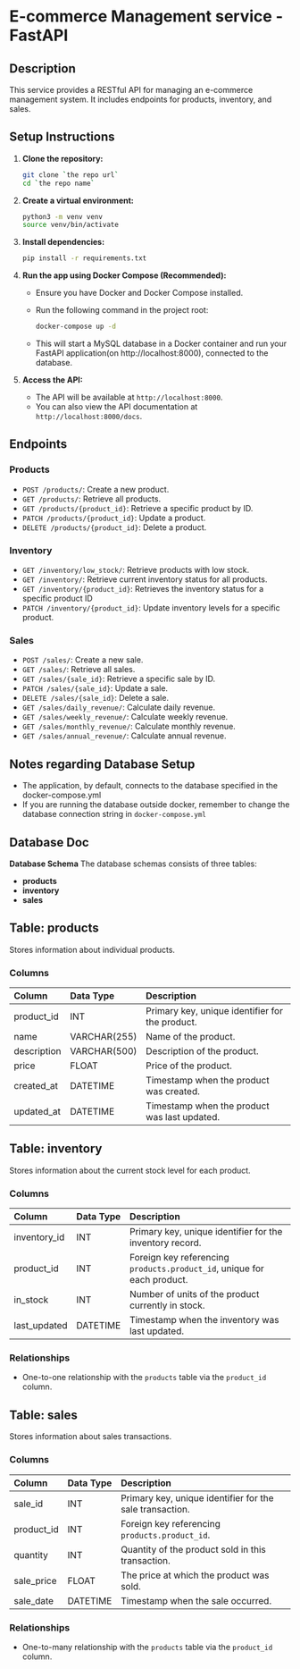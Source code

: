 # E-commerce Management service - FastAPI

## Description

This service provides a RESTful API for managing an e-commerce management system. It includes endpoints for products, inventory, and sales.

## Setup Instructions

1.  **Clone the repository:**

    ```bash
    git clone `the repo url`
    cd `the repo name`
    ```

2.  **Create a virtual environment:**

    ```bash
    python3 -m venv venv
    source venv/bin/activate
    ```

3.  **Install dependencies:**

    ```bash
    pip install -r requirements.txt
    ```

4.  **Run the app using Docker Compose (Recommended):**

    - Ensure you have Docker and Docker Compose installed.
    - Run the following command in the project root:

      ```bash
      docker-compose up -d
      ```

    - This will start a MySQL database in a Docker container and run your FastAPI application(on http://localhost:8000), connected to the database.

5.  **Access the API:**

    - The API will be available at `http://localhost:8000`.
    - You can also view the API documentation at `http://localhost:8000/docs`.

## Endpoints

### Products

- `POST /products/`: Create a new product.
- `GET /products/`: Retrieve all products.
- `GET /products/{product_id}`: Retrieve a specific product by ID.
- `PATCH /products/{product_id}`: Update a product.
- `DELETE /products/{product_id}`: Delete a product.

### Inventory

- `GET /inventory/low_stock/`: Retrieve products with low stock.
- `GET /inventory/`: Retrieve current inventory status for all products.
- `GET /inventory/{product_id}`: Retrieves the inventory status for a specific product ID
- `PATCH /inventory/{product_id}`: Update inventory levels for a specific product.

### Sales

- `POST /sales/`: Create a new sale.
- `GET /sales/`: Retrieve all sales.
- `GET /sales/{sale_id}`: Retrieve a specific sale by ID.
- `PATCH /sales/{sale_id}`: Update a sale.
- `DELETE /sales/{sale_id}`: Delete a sale.
- `GET /sales/daily_revenue/`: Calculate daily revenue.
- `GET /sales/weekly_revenue/`: Calculate weekly revenue.
- `GET /sales/monthly_revenue/`: Calculate monthly revenue.
- `GET /sales/annual_revenue/`: Calculate annual revenue.

## Notes regarding Database Setup

- The application, by default, connects to the database specified in the docker-compose.yml
- If you are running the database outside docker, remember to change the database connection string in `docker-compose.yml`

## Database Doc

**Database Schema**
The database schemas consists of three tables:

- **products**
- **inventory**
- **sales**

## Table: products

Stores information about individual products.

### Columns

| Column      | Data Type    | Description                                     |
| :---------- | :----------- | :---------------------------------------------- |
| product_id  | INT          | Primary key, unique identifier for the product. |
| name        | VARCHAR(255) | Name of the product.                            |
| description | VARCHAR(500) | Description of the product.                     |
| price       | FLOAT        | Price of the product.                           |
| created_at  | DATETIME     | Timestamp when the product was created.         |
| updated_at  | DATETIME     | Timestamp when the product was last updated.    |

## Table: inventory

Stores information about the current stock level for each product.

### Columns

| Column       | Data Type | Description                                                             |
| :----------- | :-------- | :---------------------------------------------------------------------- |
| inventory_id | INT       | Primary key, unique identifier for the inventory record.                |
| product_id   | INT       | Foreign key referencing `products.product_id`, unique for each product. |
| in_stock     | INT       | Number of units of the product currently in stock.                      |
| last_updated | DATETIME  | Timestamp when the inventory was last updated.                          |

### Relationships

- One-to-one relationship with the `products` table via the `product_id` column.

## Table: sales

Stores information about sales transactions.

### Columns

| Column     | Data Type | Description                                              |
| :--------- | :-------- | :------------------------------------------------------- |
| sale_id    | INT       | Primary key, unique identifier for the sale transaction. |
| product_id | INT       | Foreign key referencing `products.product_id`.           |
| quantity   | INT       | Quantity of the product sold in this transaction.        |
| sale_price | FLOAT     | The price at which the product was sold.                 |
| sale_date  | DATETIME  | Timestamp when the sale occurred.                        |

### Relationships

- One-to-many relationship with the `products` table via the `product_id` column.
